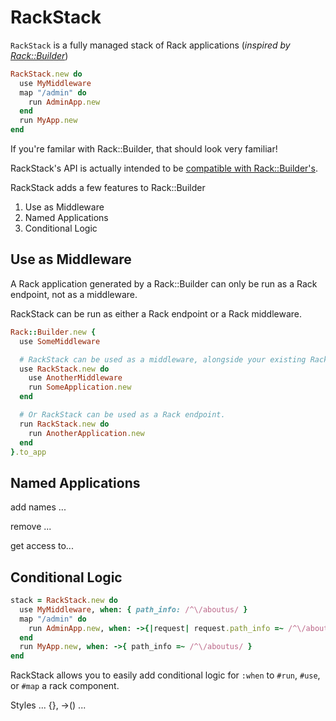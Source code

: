 RackStack
=========

`RackStack` is a fully managed stack of Rack applications (*inspired by [Rack::Builder][]*)

```ruby
RackStack.new do
  use MyMiddleware
  map "/admin" do
    run AdminApp.new
  end
  run MyApp.new
end
```

If you're familar with Rack::Builder, that should look very familiar!

RackStack's API is actually intended to be [compatible with Rack::Builder's][compatibility].

RackStack adds a few features to Rack::Builder

 1. Use as Middleware
 1. Named Applications
 1. Conditional Logic

Use as Middleware
-----------------

A Rack application generated by a Rack::Builder can only be run as a Rack endpoint,
not as a middleware.

RackStack can be run as either a Rack endpoint or a Rack middleware.

```ruby
Rack::Builder.new {
  use SomeMiddleware

  # RackStack can be used as a middleware, alongside your existing Rack components
  use RackStack.new do
    use AnotherMiddleware
    run SomeApplication.new
  end

  # Or RackStack can be used as a Rack endpoint.
  run RackStack.new do
    run AnotherApplication.new  
  end
}.to_app
```

Named Applications
------------------

add names ...

remove ...

get access to...


Conditional Logic
-----------------

```ruby
stack = RackStack.new do
  use MyMiddleware, when: { path_info: /^\/aboutus/ }
  map "/admin" do
    run AdminApp.new, when: ->{|request| request.path_info =~ /^\/aboutus/ }
  end
  run MyApp.new, when: ->{ path_info =~ /^\/aboutus/ }
end
```

RackStack allows you to easily add conditional logic for `:when` to `#run`, `#use`, or `#map` a rack component.

Styles ... {}, ->() ...

[Rack::Builder]: http://rack.rubyforge.org/doc/classes/Rack/Builder.html
[compatibility]: https://github.com/remi/rack-stack/tree/master/rack-builder-compatibility
